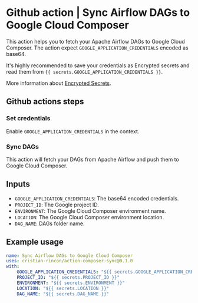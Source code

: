 # Github action | Sync Airflow DAGs to Google Cloud Composer

This action helps you to fetch your Apache Airflow DAGs to Google Cloud Composer. The action expect `GOOGLE_APPLICATION_CREDENTIALS` encoded as base64.

It's highly recommended to save your credentials as Encrypted secrets and read them from `{{ secrets.GOOGLE_APPLICATION_CREDENTIALS }}`.

More information about [Encrypted Secrets](https://docs.github.com/en/enterprise-server@3.3/actions/security-guides/encrypted-secrets).

## Github actions steps

### Set credentials

Enable ``GOOGLE_APPLICATION_CREDENTIALS`` in the context.

### Sync DAGs

This action will fetch your DAGs from Apache Airflow and push them to Google Cloud Composer.

## Inputs

- ``GOOGLE_APPLICATION_CREDENTIALS``: The base64 encoded credentials.
- ``PROJECT_ID``: The Google project ID.
- ``ENVIRONMENT``: The Google Cloud Composer environment name.
- ``LOCATION``: The Google Cloud Composer environment location.
- ``DAG_NAME``: DAGs folder name.

## Example usage

```yaml
name: Sync Airflow DAGs to Google Cloud Composer
uses: cristian-rincon/action-composer-sync@0.1.0
with:
    GOOGLE_APPLICATION_CREDENTIALS: "${{ secrets.GOOGLE_APPLICATION_CREDENTIALS }}"
    PROJECT_ID: "${{ secrets.PROJECT_ID }}"
    ENVIRONMENT: "${{ secrets.ENVIRONMENT }}"
    LOCATION: "${{ secrets.LOCATION }}"
    DAG_NAME: "${{ secrets.DAG_NAME }}"
```
